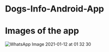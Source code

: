 # Dogs-Info-Android-App
# Images of the app
![WhatsApp Image 2021-01-12 at 01 32 30](https://user-images.githubusercontent.com/38702501/104232381-47a80580-5476-11eb-9f22-876b1534f1a0.jpeg)
